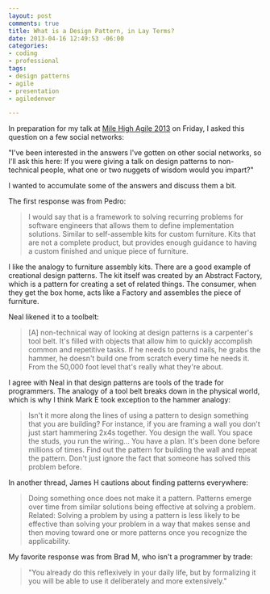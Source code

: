 ```yaml
---
layout: post
comments: true
title: What is a Design Pattern, in Lay Terms?
date: 2013-04-16 12:49:53 -06:00
categories:
- coding
- professional
tags:
- design patterns
- agile
- presentation
- agiledenver

---
```

In preparation for my talk at [Mile High Agile 2013](http://milehighagile2013.agiledenver.org/) on Friday, I asked this question on a few social networks:

"I've been interested in the answers I've gotten on other social networks, so I'll ask this here: If you were giving a talk on design patterns to non-technical people, what one or two nuggets of wisdom would you impart?"

I wanted to accumulate some of the answers and discuss them a bit.

The first response was from Pedro:

> I would say that is a framework to solving recurring problems for software engineers that allows them to define implementation solutions. Similar to self-assemble kits for custom furniture. Kits that are not a complete product, but provides enough guidance to having a custom finished and unique piece of furniture.

I like the analogy to furniture assembly kits. There are a good example of creational design patterns. The kit itself was created by an Abstract Factory, which is a pattern for creating a set of related things. The consumer, when they get the box home, acts like a Factory and assembles the piece of furniture.

Neal likened it to a toolbelt:

> [A] non-technical way of looking at design patterns is a carpenter's tool belt. It's filled with objects that allow him to quickly accomplish common and repetitive tasks. If he needs to pound nails, he grabs the hammer, he doesn't build one from scratch every time he needs it. From the 50,000 foot level that's really what they're about.

I agree with Neal in that design patterns are tools of the trade for programmers. The analogy of a tool belt breaks down in the physical world, which is why I think Mark E took exception to the hammer analogy:

> Isn't it more along the lines of using a pattern to design something that you are building? For instance, if you are framing a wall you don't just start hammering 2x4s together. You design the wall. You space the studs, you run the wiring... You have a plan. It's been done before millions of times. Find out the pattern for building the wall and repeat the pattern. Don't just ignore the fact that someone has solved this problem before.

In another thread, James H cautions about finding patterns everywhere:

> Doing something once does not make it a pattern. Patterns emerge over time from similar solutions being effective at solving a problem. Related: Solving a problem by using a pattern is less likely to be effective than solving your problem in a way that makes sense and then moving toward one or more patterns once you recognize the applicability.﻿

My favorite response was from Brad M, who isn't a programmer by trade:

> "You already do this reflexively in your daily life, but by formalizing it you will be able to use it deliberately and more extensively."
